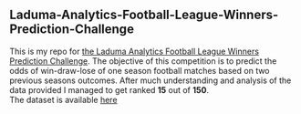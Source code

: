 ## Laduma-Analytics-Football-League-Winners-Prediction-Challenge
This is my repo for [the Laduma Analytics Football League Winners Prediction Challenge](https://zindi.africa/competitions/laduma-analytics-football-league-winners-prediction-challenge). The objective of this competition is to predict the odds of win-draw-lose of one season football matches based on two previous seasons outcomes.
After much understanding and analysis of the data provided I managed to get ranked **15** out of **150**. \
The dataset is available [here](https://zindi.africa/competitions/laduma-analytics-football-league-winners-prediction-challenge/data)
